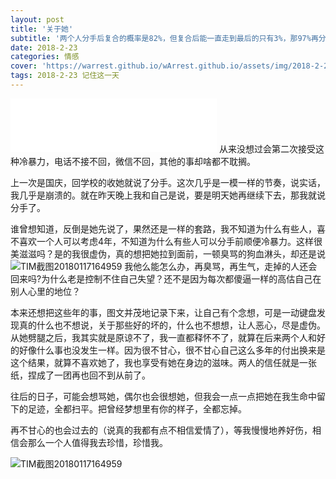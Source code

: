 ```yaml
---
layout: post
title: '关于她'
subtitle: '两个人分手后复合的概率是82%，但复合后能一直走到最后的只有3%，那97%再分手的理由其实都跟第一次一样。——《恋爱的温度》 这段话是真理。'
date: 2018-2-23
categories: 情感
cover: 'https://warrest.github.io/wArrest.github.io/assets/img/2018-2-23/IMG20170527180229.jpg'
tags: 2018-2-23 记住这一天
---
```

<iframe src="//music.163.com/outchain/player?type=2&amp;id=513791211&amp;auto=1&amp;height=66" frameborder="no" border="0" marginwidth="0" marginheight="0" width="330px" height="86px"> </iframe>
​	从来没想过会第二次接受这种冷暴力，电话不接不回，微信不回，其他的事却啥都不耽搁。

​	上一次是国庆，回学校的收她就说了分手。这次几乎是一模一样的节奏，说实话，我几乎是崩溃的。就在昨天晚上我和自己是说，要是明天她再继续下去，那我就说分手了。

​	谁曾想知道，反倒是她先说了，果然还是一样的套路，我不知道为什么有些人，喜不喜欢一个人可以考虑4年，不知道为什么有些人可以分手前顺便冷暴力。这样很美滋滋吗？
​	是的我很虚伪，真的想把她拉到面前，一顿臭骂的狗血淋头，却还是说
![TIM截图20180117164959](https://warrest.github.io/wArrest.github.io/assets/img/2018-2-23/7.png)
​	我他么能怎么办，再臭骂，再生气，走掉的人还会回来吗?为什么老是控制不住自己失望？还不是因为每次都傻逼一样的高估自己在别人心里的地位？

​	本来还想把这些年的事，图文并茂地记录下来，让自己有个念想，可是一动键盘发现真的什么也不想说，关于那些好的坏的，什么也不想想，让人恶心，尽是虚伪。
​	从她劈腿之后，我其实就是原谅不了，我一直都释怀不了，就算在后来两个人和好的好像什么事也没发生一样。因为很不甘心，很不甘心自己这么多年的付出换来是这个结果，就算不喜欢她了，我也享受有她在身边的滋味。两人的信任就是一张纸，捏成了一团再也回不到从前了。

​	往后的日子，可能会想骂她，偶尔也会很想她，但我会一点一点把她在我生命中留下的足迹，全都扫平。把曾经梦想里有你的样子，全都忘掉。

​	再不甘心的也会过去的（说真的我都有点不相信爱情了），等我慢慢地养好伤，相信会那么一个人值得我去珍惜，珍惜我。

![TIM截图20180117164959](https://warrest.github.io/wArrest.github.io/assets/img/2018-2-23/8.jpeg)



